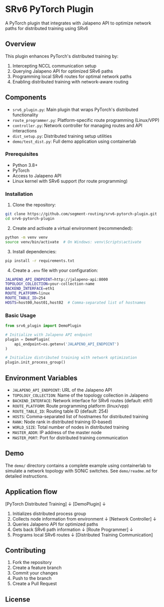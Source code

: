 # SRv6 PyTorch Plugin

A PyTorch plugin that integrates with Jalapeno API to optimize network paths for distributed training using SRv6

## Overview

This plugin enhances PyTorch's distributed training by:
1. Intercepting NCCL communication setup
2. Querying Jalapeno API for optimized SRv6 paths
3. Programming local SRv6 routes for optimal network paths
4. Enabling distributed training with network-aware routing

## Components

- `srv6_plugin.py`: Main plugin that wraps PyTorch's distributed functionality
- `route_programmer.py`: Platform-specific route programming (Linux/VPP)
- `controller.py`: Network controller for managing routes and API interactions
- `dist_setup.py`: Distributed training setup utilities
- `demo/test_dist.py`: Full demo application using containerlab

### Prerequisites

- Python 3.8+
- PyTorch
- Access to Jalapeno API
- Linux kernel with SRv6 support (for route programming)

### Installation

1. Clone the repository:
```bash
git clone https://github.com/segment-routing/srv6-pytorch-plugin.git
cd srv6-pytorch-plugin
```

2. Create and activate a virtual environment (recommended):
```bash
python -m venv venv
source venv/bin/activate  # On Windows: venv\Scripts\activate
```

3. Install dependencies:
```bash
pip install -r requirements.txt
```

4. Create a `.env` file with your configuration:
```bash
JALAPENO_API_ENDPOINT=http://jalapeno-api:8000
TOPOLOGY_COLLECTION=your-collection-name
BACKEND_INTERFACE=eth1
ROUTE_PLATFORM=linux
ROUTE_TABLE_ID=254
HOSTS=host00,host01,host02  # Comma-separated list of hostnames
```

### Basic Usage

```python
from srv6_plugin import DemoPlugin

# Initialize with Jalapeno API endpoint
plugin = DemoPlugin(
    api_endpoint=os.getenv('JALAPENO_API_ENDPOINT')
)

# Initialize distributed training with network optimization
plugin.init_process_group()
```

## Environment Variables

- `JALAPENO_API_ENDPOINT`: URL of the Jalapeno API
- `TOPOLOGY_COLLECTION`: Name of the topology collection in Jalapeno
- `BACKEND_INTERFACE`: Network interface for SRv6 routes (default: eth1)
- `ROUTE_PLATFORM`: Route programming platform (linux/vpp)
- `ROUTE_TABLE_ID`: Routing table ID (default: 254)
- `HOSTS`: Comma-separated list of hostnames for distributed training
- `RANK`: Node rank in distributed training (0-based)
- `WORLD_SIZE`: Total number of nodes in distributed training
- `MASTER_ADDR`: IP address of the master node
- `MASTER_PORT`: Port for distributed training communication

## Demo

The `demo/` directory contains a complete example using containerlab to simulate a network topology with SONiC switches. See `demo/readme.md` for detailed instructions.

## Application flow

[PyTorch Distributed Training]
        ↓
[DemoPlugin]
        ↓
1. Initializes distributed process group
2. Collects node information from environment
        ↓
[Network Controller]
        ↓
3. Queries Jalapeno API for optimized paths
4. Gets back SRv6 path information
        ↓
[Route Programmer]
        ↓
5. Programs local SRv6 routes
        ↓
[Distributed Training Communication]

## Contributing

1. Fork the repository
2. Create a feature branch
3. Commit your changes
4. Push to the branch
5. Create a Pull Request

## License

